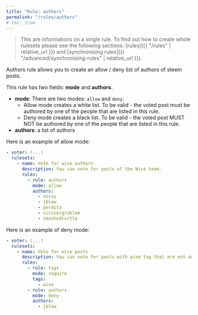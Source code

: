 ```yaml
---
title: "Rule: authors"
permalink: "/rules/authors"
# toc: true
---
```


> This are informations on a single rule. To find out how to create whole rulesets please see the following sections: [rules]({{ "/rules" | relative_url }}) and [synchronising rules]({{ "/advanced/synchronising-rules" | relative_url }}).

Authors rule allows you to create an allow / deny list of authors of steem posts.

This rule has two fields: **mode** and **authors**.
- **mode**: There are two modes: `allow` and `deny`.
  - Allow mode creates a white list. To be valid - the voted post must be authored by one of the people that are listed in this rule.
  - Deny mode creates a black list. To be valid - the voted post MUST NOT be authored by one of the people that are listed in this rule.
- **authors**: a list of authors



Here is an example of allow mode:

```yml
- voter: (...)
  rulesets:
    - name: Vote for wise authors
      description: You can vote for posts of the Wise teem.
      rules:
        - rule: authors
          mode: allow
          authors:
            - noisy
            - jblew
            - perduta
            - nicniecgrublem
            - smashedturtle
```

Here is an example of deny mode:

```yml
- voter: (...)
  rulesets:
    - name: Vote for wise posts
      description: You can vote for posts with wise tag that are not authored by jblew
      rules:
        - rule: tags
          mode: require
          tags:
            - wise
        - rule: authors
          mode: deny
          authors:
            - jblew
```

